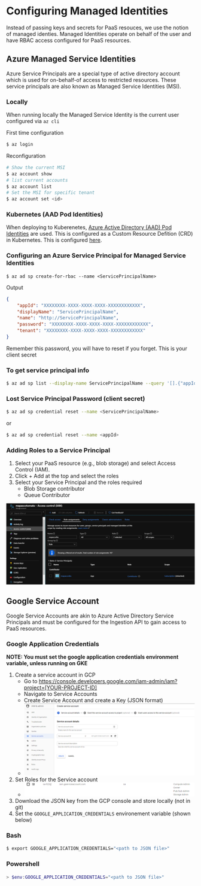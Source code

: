 # Configuring Managed Identities

Instead of passing keys and secrets for PaaS resouces, we use the notion of 
managed identies. Managed Identities operate on behalf of the user and have RBAC
 access configured for PaaS resources.

## Azure Managed Service Identities
Azure Service Principals are a special type of active directory account which is
 used for on-behalf-of access to restricted resources. These service principals 
are also known as Managed Service Identities (MSI).

### Locally
When running locally the Managed Service Identity is the current user configured
 via `az cli`

First time configuration

```sh
$ az login
```

Reconfiguration
```sh
# Show the current MSI
$ az account show
# list current accounts
$ az account list
# Set the MSI for specific tenant
$ az account set <id>
```
### Kubernetes (AAD Pod Identities)

When deploying to Kuberenetes, 
[Azure Active Directory (AAD) Pod Identities](https://github.com/Azure/aad-pod-identity) 
are used. This is configured as a Custom Resource Defition (CRD) in Kubernetes. 
This is configured [here](../charts/aad-pod-identity).


### Configuring an Azure Service Principal for Managed Service Identities
```shell
$ az ad sp create-for-rbac --name <ServicePrincipalName>
```

Output
```json
{
    "appId": "XXXXXXXX-XXXX-XXXX-XXXX-XXXXXXXXXXXX",
    "displayName": "ServicePrincipalName",
    "name": "http://ServicePrincipalName",
    "password": "XXXXXXXX-XXXX-XXXX-XXXX-XXXXXXXXXXXX",
    "tenant": "XXXXXXXX-XXXX-XXXX-XXXX-XXXXXXXXXXXX"                                                                                                                            
}                                                                                                                                                               
```
Remember this password, you will have to reset if you forget. 
This is your client secret


### To get service principal info
```sh
$ az ad sp list --display-name ServicePrincipalName --query '[].{"appId":"appId", "objectId":"objectId"}'
```

### Lost Service Principal Password (client secret)
```sh
$ az ad sp credential reset --name <ServicePrincipalName>
```
or
```sh
$ az ad sp credential reset --name <appId>
```

### Adding Roles to a Service Principal
1. Select your PaaS resource (e.g., blob storage) and select Access Control 
(IAM). 
2. Click + Add at the top and select the roles
3. Select your Service Principal and the roles required
    - Blob Storage contributor
    - Queue Contributor

![Azure SP Roles](../assets/images/IngestionApi/azure-roles.png "Adding PaaS roles to a SP")


## Google Service Account
Google Service Accounts are akin to Azure Active Directory Service Principals 
and must be configured for the Ingestion API to gain access to PaaS resources.

### Google Application Credentials
**NOTE: You must set the google application credentials environment variable, unless running on GKE**

1. Create a service account in GCP
    - Go to https://console.developers.google.com/iam-admin/iam?project=[YOUR-PROJECT-ID]
    - Navigate to Service Accounts
    - Create Service Account and create a Key (JSON format)
    - ![GCP Service Account](../assets/images/IngestionApi/gcp-sa.png "GCP Service Account")
2. Set Roles for the Service account
    - ![GCP Service Account Roles](../assets/images/IngestionApi/gcp-roles.png "GCP Service Account Roles")
3. Download the JSON key from the GCP console and store locally (not in git)
4. Set the `GOOGLE_APPLICATION_CREDENTIALS` environement variable (shown below)


### Bash
```sh
$ export GOOGLE_APPLICATION_CREDENTIALS="<path to JSON file>"
```

### Powershell
```powershell
> $env:GOOGLE_APPLICATION_CREDENTIALS="<path to JSON file>"
```